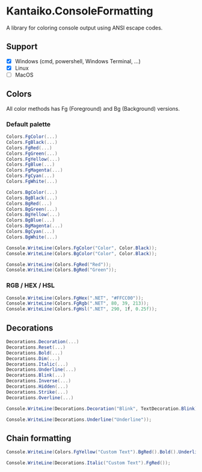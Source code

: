 ﻿# Kantaiko.ConsoleFormatting

A library for coloring console output using ANSI escape codes.

## Support

- [x] Windows (cmd, powershell, Windows Terminal, ...)
- [x] Linux
- [ ] MacOS

## Colors

All color methods has Fg (Foreground) and Bg (Background) versions.

### Default palette

```C#
Colors.FgColor(...)
Colors.FgBlack(...)
Colors.FgRed(...)
Colors.FgGreen(...)
Colors.FgYellow(...)
Colors.FgBlue(...)
Colors.FgMagenta(...)
Colors.FgCyan(...)
Colors.FgWhite(...)

Colors.BgColor(...)
Colors.BgBlack(...)
Colors.BgRed(...)
Colors.BgGreen(...)
Colors.BgYellow(...)
Colors.BgBlue(...)
Colors.BgMagenta(...)
Colors.BgCyan(...)
Colors.BgWhite(...)
```

```C#
Console.WriteLine(Colors.FgColor("Color", Color.Black));
Console.WriteLine(Colors.BgColor("Color", Color.Black));

Console.WriteLine(Colors.FgRed("Red"));
Console.WriteLine(Colors.BgRed("Green"));
```

### RGB / HEX / HSL

```C#
Console.WriteLine(Colors.FgHex(".NET", "#FFCC00"));
Console.WriteLine(Colors.FgRgb(".NET", 80, 39, 213));
Console.WriteLine(Colors.FgHsl(".NET", 290, 1f, 0.25f));
```

## Decorations

```C#
Decorations.Decoration(...)
Decorations.Reset(...)
Decorations.Bold(...)
Decorations.Dim(...)
Decorations.Italic(...)
Decorations.Underline(...)
Decorations.Blink(...)
Decorations.Inverse(...)
Decorations.Hidden(...)
Decorations.Strike(...)
Decorations.Overline(...)
```

```C#
Console.WriteLine(Decorations.Decoration("Blink", TextDecoration.Blink));

Console.WriteLine(Decorations.Underline("Underline"));
```

## Chain formatting

```C#
Console.WriteLine(Colors.FgYellow("Custom Text").BgRed().Bold().Underline());

Console.WriteLine(Decorations.Italic("Custom Text").FgRed());
```
